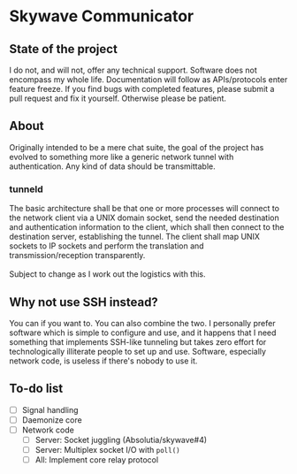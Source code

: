# Skywave Communicator
## State of the project
I do not, and will not, offer any technical support. Software does not encompass my whole life. Documentation will follow as APIs/protocols enter feature freeze. If you find bugs with completed features, please submit a pull request and fix it yourself. Otherwise please be patient.
## About
Originally intended to be a mere chat suite, the goal of the project has evolved to something more like a generic network tunnel with authentication.
Any kind of data should be transmittable.
### tunneld
The basic architecture shall be that one or more processes will connect to the network client via a UNIX domain socket, send the needed destination and authentication information to the client, which shall then connect to the destination server, establishing the tunnel. The client shall map UNIX sockets to IP sockets and perform the translation and transmission/reception transparently.<br><br>Subject to change as I work out the logistics with this.
## Why not use SSH instead?
You can if you want to. You can also combine the two. I personally prefer software which is simple to configure and use, and it happens that I need something that implements SSH-like tunneling but takes zero effort for technologically illiterate people to set up and use. Software, especially network code, is useless if there's nobody to use it.
## To-do list
- [ ] Signal handling
- [ ] Daemonize core
- [ ] Network code
  - [ ] Server: Socket juggling (Absolutia/skywave#4)
  - [ ] Server: Multiplex socket I/O with `poll()`
  - [ ] All: Implement core relay protocol
